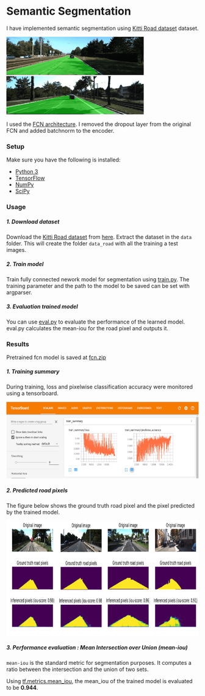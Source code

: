 # Semantic Segmentation

I have implemented semantic segmentation using [Kitti Road dataset](http://www.cvlibs.net/datasets/kitti/eval_road.php) dataset.

<img src="examples/um.gif" height="100"> <img src="examples/umm.gif" height="100">

I used the [FCN architecture](https://arxiv.org/pdf/1605.06211.pdf). I removed the dropout layer from the original FCN and added batchnorm to the encoder.


### Setup

Make sure you have the following is installed:
 - [Python 3](https://www.python.org/)
 - [TensorFlow](https://www.tensorflow.org/)
 - [NumPy](http://www.numpy.org/)
 - [SciPy](https://www.scipy.org/)

### Usage

##### 1. Download dataset

Download the [Kitti Road dataset](http://www.cvlibs.net/datasets/kitti/eval_road.php) from [here](http://www.cvlibs.net/download.php?file=data_road.zip).  Extract the dataset in the `data` folder.  This will create the folder `data_road` with all the training a test images.

##### 2. Train model

Train fully connected nework model for segmentation using [train.py](https://github.com/penny4860/semantic-segmentation/blob/master/train.py). The training parameter and the path to the model to be saved can be set with argparser.

##### 3. Evaluation trained model

You can use [eval.py](https://github.com/penny4860/semantic-segmentation/blob/master/eval.py) to evaluate the performance of the learned model. eval.py calculates the mean-iou for the road pixel and outputs it.

### Results

Pretrained fcn model is saved at [fcn.zip](https://drive.google.com/drive/folders/137yefZhrpiJHxq_wPGOmKvv2gjUMvoTM)

##### 1. Training summary

During training, loss and pixelwise classification accuracy were monitored using a tensorboard.

<img src="examples/tensorboard.png" height="200">

##### 2. Predicted road pixels

The figure below shows the ground truth road pixel and the pixel predicted by the trained model.

<img src="examples/fcn_result.png" height="300">

##### 3. Performance evaluation : Mean Intersection over Union (mean-iou)

``mean-iou`` is the standard metric for segmentation purposes. It computes a ratio between the intersection and the union of two sets.

Using [tf.metrics.mean_iou](https://www.tensorflow.org/api_docs/python/tf/metrics/mean_iou), the mean_iou of the trained model is evaluated to be **0.944**.











